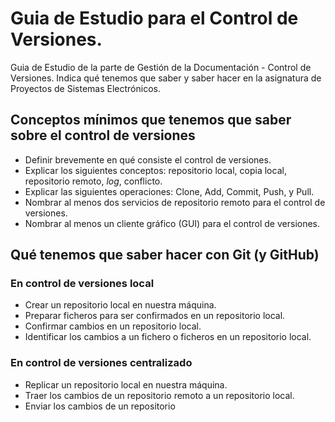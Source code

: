 # Guia de Estudio para el Control de Versiones. 

Guia de Estudio de la parte de Gestión de la Documentación - Control de Versiones. Indica qué tenemos que saber y saber hacer en la asignatura de Proyectos de Sistemas Electrónicos. 

## Conceptos mínimos que tenemos que saber sobre el control de versiones
* Definir brevemente en qué consiste el control de versiones. 
* Explicar los siguientes conceptos: repositorio local, copia local, repositorio remoto, *log*, conflicto. 
* Explicar las siguientes operaciones: Clone, Add, Commit, Push, y Pull.
* Nombrar al menos dos servicios de repositorio remoto para el control de versiones. 
* Nombrar al menos un cliente gráfico (GUI) para el control de versiones. 

## Qué tenemos que saber hacer con Git (y GitHub)
### En control de versiones local 
* Crear un repositorio local en nuestra máquina. 
* Preparar ficheros para ser confirmados en un repositorio local.
* Confirmar cambios en un repositorio local. 
* Identificar los cambios a un fichero o ficheros en un repositorio local.
### En control de versiones centralizado
* Replicar un repositorio local en nuestra máquina. 
* Traer los cambios de un repositorio remoto a un repositorio local. 
* Enviar los cambios de un repositorio

